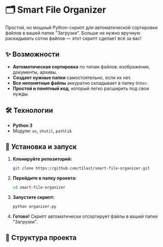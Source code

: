 # 🗂️ Smart File Organizer

Простой, но мощный Python-скрипт для автоматической сортировки файлов в вашей папке "Загрузки". Больше не нужно вручную раскидывать сотни файлов — этот скрипт сделает всё за вас!

## ✨ Возможности

*   **Автоматическая сортировка** по типам файлов: изображения, документы, архивы.
*   **Создает нужные папки** самостоятельно, если их нет.
*   **Все непонятные файлы** аккуратно складывает в папку `Other`.
*   **Простой и понятный код**, который легко расширить под свои нужды.

## 🛠 Технологии

*   **Python 3**
*   Модули: `os`, `shutil`, `pathlib`

## 🚀 Установка и запуск

1.  **Клонируйте репозиторий:**
    ```bash
    git clone https://github.com/t1last/smart-file-organizer.git
    ```
2.  **Перейдите в папку проекта:**
    ```bash
    cd smart-file-organizer
    ```
3.  **Запустите скрипт:**
    ```bash
    python organizer.py
    ```
4.  **Готово!** Скрипт автоматически отсортирует файлы в вашей папке "Загрузки".

## 📁 Структура проекта

